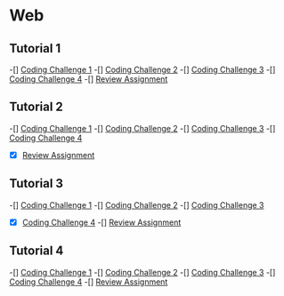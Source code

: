 # Web

## Tutorial 1
-[] [Coding Challenge 1](./T1-1_hints.md)
-[] [Coding Challenge 2](./T1-2_hints.md)
-[] [Coding Challenge 3](./T1-3_hints.md)
-[] [Coding Challenge 4](./T1-4_hints.md)
-[] [Review Assignment](./T1-Review_hints.md)

## Tutorial 2

-[] [Coding Challenge 1](./T2-1_hints.md)
-[] [Coding Challenge 2](./T2-2_hints.md)
-[] [Coding Challenge 3](./T2-3_hints.md)
-[] [Coding Challenge 4](./T2-4_hints.md)
-[X] [Review Assignment](./T2-Review_hints.md)

## Tutorial 3

-[] [Coding Challenge 1](./T3-1_hints.md)
-[] [Coding Challenge 2](./T3-2_hints.md)
-[] [Coding Challenge 3](./T3-3_hints.md)
-[X] [Coding Challenge 4](./T3-4_hints.md)
-[] [Review Assignment](./T3-Review_hints.md)

## Tutorial 4

-[] [Coding Challenge 1](./T4-1_hints.md)
-[] [Coding Challenge 2](./T4-2_hints.md)
-[] [Coding Challenge 3](./T4-3_hints.md)
-[] [Coding Challenge 4](./T4-4_hints.md)
-[] [Review Assignment](./T4-Review_hints.md)
